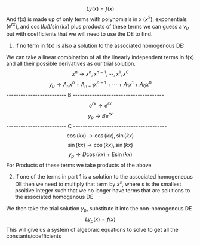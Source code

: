 $$ Ly(x) = f(x) $$
And f(x) is made up of only terms with polynomials in x ($x^2$), exponentials ($e^{rx}$), and $\cos(kx)/\sin(kx)$ plus products of these terms we can guess a $y_p$ but with coefficients that we will need to use the DE to find.

1. If no term in f(x) is also a solution to the associated homogenous DE:

We can take a linear combination of all the linearly independent terms in f(x) and all their possible derivatives as our trial solution.
$$ x^n\to x^n, x^{n-1},\cdots, x^1, x^0 $$
$$ y_p\to A_{n}x^n + A_{n-1}x^{n-1}+\cdots+A_1x^1 + A_0x^0 $$
------------------------- B --------------------------------------
$$ e^{rx}\to e^{rx} $$
$$ y_p\to Be^{rx} $$
------------------------- C ---------------------------------------
$$ \cos(kx)\to\cos(kx), \sin(kx) $$
$$ \sin(kx)\to\cos(kx), \sin(kx) $$
$$ y_p \to D\cos(kx)+E\sin(kx) $$
	For Products of these terms we take products of the above

2. If one of the terms in part 1 is a solution to the associated homogeneous DE then we need to multiply that term by $x^{s}$, where s is the smallest psoitive integer such that we no longer have terms that are solutions to the associated homogenous DE

We then take the trial solution $y_p$, substitute it into the non-homogenous DE
$$ Ly_p(x) = f(x) $$
This will give us a system of algebraic equations to solve to get all the constants/coefficients
